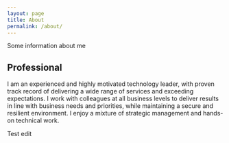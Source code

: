 ```yaml
---
layout: page
title: About
permalink: /about/
---
```


Some information about me

## Professional

I am an experienced and highly motivated technology leader, with proven track record of delivering a wide range of services and exceeding expectations. I work with colleagues at all business levels to deliver results in line with business needs and priorities, while maintaining a secure and resilient environment. I enjoy a mixture of strategic management and hands-on technical work.

Test edit

